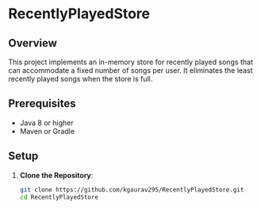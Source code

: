 # RecentlyPlayedStore

## Overview

This project implements an in-memory store for recently played songs that can accommodate a fixed number of songs per user. It eliminates the least recently played songs when the store is full.

## Prerequisites

- Java 8 or higher
- Maven or Gradle

## Setup

1. **Clone the Repository**:
   ```sh
   git clone https://github.com/kgaurav295/RecentlyPlayedStore.git
   cd RecentlyPlayedStore
